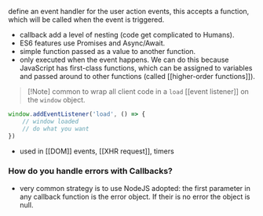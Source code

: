 define an event handler for the user action events, this accepts a function, which will be called when the event is triggered.
- callback add a level of nesting (code get complicated to Humans).
- ES6 features use Promises and Async/Await.
- simple function passed as a value to another function.
- only executed when the event happens.
We can do this because JavaScript has first-class functions, which can be assigned to variables and passed around to other functions (called [[higher-order functions]]).
> [!Note] common to wrap all client code in a `load` [[event listener]] on the `window` object.
```javascript
window.addEventListener('load', () => {
	// window loaded
	// do what you want
})
```

- used in [[DOM]] events, [[XHR request]], timers
### How do you handle errors with Callbacks?
- very common strategy is to use NodeJS adopted: the first parameter in any callback function is the error object. If their is no error the object is null.